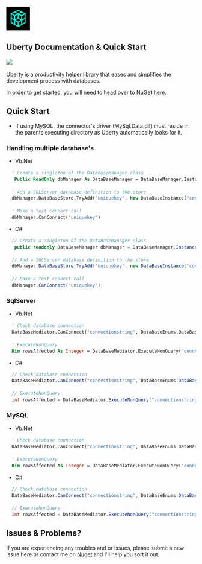 ![](https://github.com/zaggler/Uberty/blob/master/ubertyNuget.png)

## Uberty Documentation & Quick Start

![](https://mrcodexer.visualstudio.com/Net%20Projects/_apis/build/status/Uberty%20Build%20Release)

Uberty is a productivity helper library that eases and simplifies the development process with databases.

In order to get started, you will need to head over to NuGet [here](https://www.nuget.org/packages/Uberty/).

## Quick Start
* If using MySQL, the connector's driver (MySql.Data.dll) must reside in the parents executing directory as Uberty automatically looks for it.

### Handling multiple database's

  - Vb.Net
```vb  
  ' Create a singleton of the DataBaseManager class
   Public ReadOnly dbManager As DataBaseManager = DataBaseManager.Instance
  
  ' Add a SQLServer database definition to the store
  dbManager.DataBaseStore.TryAdd("uniquekey", New DataBaseInstance("connectionstring", DataBaseEnums.DataBaseType.SQLServer))
  
  ' Make a test connect call
  dbManager.CanConnect("uniquekey") 
```

- C#
```csharp
  // Create a singleton of the DataBaseManager class
   public readonly DataBaseManager dbManager = DataBaseManager.Instance;
  
  // Add a SQLServer database definition to the store
  dbManager.DataBaseStore.TryAdd("uniquekey", new DataBaseInstance("connectionstring", DataBaseEnums.DataBaseType.SQLServer));
  
  // Make a test connect call
  dbManager.CanConnect("uniquekey");
```

### SqlServer

  - Vb.Net
```vb  
  ' Check database connection
  DataBaseMediator.CanConnect("connectionstring", DataBaseEnums.DataBaseType.SQLServer)
  
  ' ExecuteNonQuery
  Dim rowsAffected As Integer = DataBaseMediator.ExecuteNonQuery("connectionstring", "command", DataBaseEnums.DataBaseType.SQLServer)  
```
  - C#
```csharp  
  // Check database connection
  DataBaseMediator.CanConnect("connectionstring", DataBaseEnums.DataBaseType.SQLServer);
  
  // ExecuteNonQuery
  int rowsAffected = DataBaseMediator.ExecuteNonQuery("connectionstring", "command", DataBaseEnums.DataBaseType.SQLServer);
```

### MySQL

  - Vb.Net
```vb  
  ' Check database connection
  DataBaseMediator.CanConnect("connectionstring", DataBaseEnums.DataBaseType.MySQL)
  
  ' ExecuteNonQuery
  Dim rowsAffected As Integer = DataBaseMediator.ExecuteNonQuery("connectionstring", "command", DataBaseEnums.DataBaseType.MySQL)  
```
  - C#
```csharp  
  // Check database connection
  DataBaseMediator.CanConnect("connectionstring", DataBaseEnums.DataBaseType.MySQL);
  
  // ExecuteNonQuery
  int rowsAffected = DataBaseMediator.ExecuteNonQuery("connectionstring", "command", DataBaseEnums.DataBaseType.MySQL);
```



## Issues & Problems?

If you are experiencing any troubles and or issues, please submit a new issue here or contact me on [Nuget](https://www.nuget.org/packages/Uberty/1.0.8/ContactOwners) and I'll help you sort it out.
